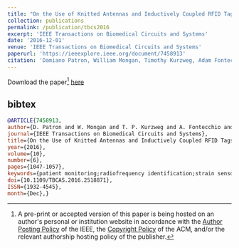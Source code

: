 ```yaml
---
title: "On the Use of Knitted Antennas and Inductively Coupled RFID Tags for Wearable Applications"
collection: publications
permalink: /publication/tbcs2016
excerpt: 'IEEE Transactions on Biomedical Circuits and Systems'
date: '2016-12-01'
venue: 'IEEE Transactions on Biomedical Circuits and Systems'
paperurl: 'https://ieeexplore.ieee.org/document/7458913'
citation: 'Damiano Patron, William Mongan, Timothy Kurzweg, Adam Fontecchio, Genevieve Dion, Endla Anday, and Kapil R. Dandekar. On the Use of Knitted Antennas and Inductively Coupled RFID Tags for Wearable Applications. IEEE Transactions on Biomedical Circuits and Systems, January 2016.'
---
```


Download the paper[^1] [here](https://www.cs.drexel.edu/~wmm24/papers/tcbs2016.pdf)

## bibtex
```bibtex
@ARTICLE{7458913, 
author={D. Patron and W. Mongan and T. P. Kurzweg and A. Fontecchio and G. Dion and E. K. Anday and K. R. Dandekar}, 
journal={IEEE Transactions on Biomedical Circuits and Systems}, 
title={On the Use of Knitted Antennas and Inductively Coupled RFID Tags for Wearable Applications}, 
year={2016}, 
volume={10}, 
number={6}, 
pages={1047-1057}, 
keywords={patient monitoring;radiofrequency identification;strain sensors;wearable computers;biomedical monitoring;contraction;respiration;limb movements;medical programmable mannequin;wearable strain sensor;conductive yarns;wearable applications;inductively coupled RFID tags;knitted antennas;Radiofrequency identification;Biomedical monitoring;Antennas;RFID tags;Textile technology;Wearable sensors;Biomedical communication;Antennas;biomedical communication;RFID tags;textile technology;wearable sensors;Equipment Design;Humans;Monitoring, Physiologic;Movement;Radio Frequency Identification Device}, 
doi={10.1109/TBCAS.2016.2518871}, 
ISSN={1932-4545}, 
month={Dec},}
```

[^1]: A pre-print or accepted version of this paper is being hosted on an author's personal or institution website in accordance with the [Author Posting Policy](https://www.ieee.org/publications/rights/index.html) of the IEEE, the [Copyright Policy](https://www.acm.org/publications/policies/copyright-policy) of the ACM, and/or the relevant authorship hosting policy of the publisher.